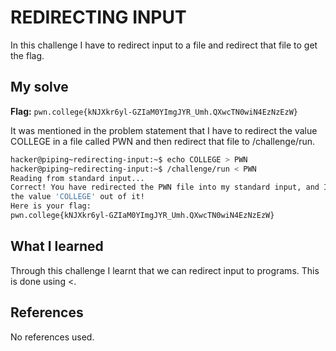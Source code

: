 # REDIRECTING INPUT
In this challenge I have to redirect input to a file and redirect that file to get the flag.

## My solve
**Flag:** `pwn.college{kNJXkr6yl-GZIaM0YImgJYR_Umh.QXwcTN0wiN4EzNzEzW}`

It was mentioned in the problem statement that I have to redirect the value COLLEGE in a file called PWN and then redirect that file to /challenge/run.
```bash
hacker@piping~redirecting-input:~$ echo COLLEGE > PWN
hacker@piping~redirecting-input:~$ /challenge/run < PWN
Reading from standard input...
Correct! You have redirected the PWN file into my standard input, and I read 
the value 'COLLEGE' out of it!
Here is your flag:
pwn.college{kNJXkr6yl-GZIaM0YImgJYR_Umh.QXwcTN0wiN4EzNzEzW}
```

## What I learned
Through this challenge I learnt that we can redirect input to programs. This is done using <.

## References
No references used.


